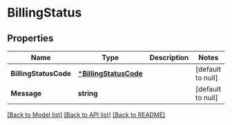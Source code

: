 # BillingStatus

## Properties
Name | Type | Description | Notes
------------ | ------------- | ------------- | -------------
**BillingStatusCode** | [***BillingStatusCode**](billingStatusCode.md) |  | [default to null]
**Message** | **string** |  | [default to null]

[[Back to Model list]](../README.md#documentation-for-models) [[Back to API list]](../README.md#documentation-for-api-endpoints) [[Back to README]](../README.md)

